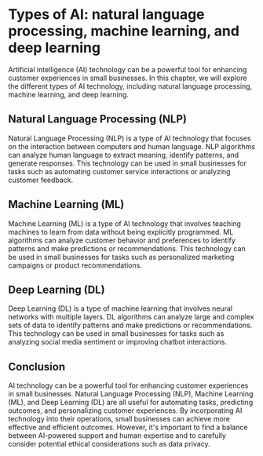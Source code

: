 Types of AI: natural language processing, machine learning, and deep learning
=============================================================================================================================================================

Artificial intelligence (AI) technology can be a powerful tool for enhancing customer experiences in small businesses. In this chapter, we will explore the different types of AI technology, including natural language processing, machine learning, and deep learning.

Natural Language Processing (NLP)
---------------------------------

Natural Language Processing (NLP) is a type of AI technology that focuses on the interaction between computers and human language. NLP algorithms can analyze human language to extract meaning, identify patterns, and generate responses. This technology can be used in small businesses for tasks such as automating customer service interactions or analyzing customer feedback.

Machine Learning (ML)
---------------------

Machine Learning (ML) is a type of AI technology that involves teaching machines to learn from data without being explicitly programmed. ML algorithms can analyze customer behavior and preferences to identify patterns and make predictions or recommendations. This technology can be used in small businesses for tasks such as personalized marketing campaigns or product recommendations.

Deep Learning (DL)
------------------

Deep Learning (DL) is a type of machine learning that involves neural networks with multiple layers. DL algorithms can analyze large and complex sets of data to identify patterns and make predictions or recommendations. This technology can be used in small businesses for tasks such as analyzing social media sentiment or improving chatbot interactions.

Conclusion
----------

AI technology can be a powerful tool for enhancing customer experiences in small businesses. Natural Language Processing (NLP), Machine Learning (ML), and Deep Learning (DL) are all useful for automating tasks, predicting outcomes, and personalizing customer experiences. By incorporating AI technology into their operations, small businesses can achieve more effective and efficient outcomes. However, it's important to find a balance between AI-powered support and human expertise and to carefully consider potential ethical considerations such as data privacy.
